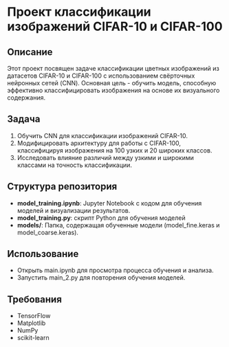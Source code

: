 
# Проект классификации изображений CIFAR-10 и CIFAR-100
## Описание
Этот проект посвящен задаче классификации цветных изображений из датасетов CIFAR-10 и CIFAR-100 с использованием свёрточных нейронных сетей (CNN). Основная цель - обучить модель, способную эффективно классифицировать изображения на основе их визуального содержания.

## Задача
1. Обучить CNN для классификации изображений CIFAR-10.
2. Модифицировать архитектуру для работы с CIFAR-100, классифицируя изображения на 100 узких и 20 широких классов.
3. Исследовать влияние различий между узкими и широкими классами на точность классификации.

## Структура репозитория
*  **model_training.ipynb**: Jupyter Notebook с кодом для обучения моделей и визуализации результатов. 
* **model_training.py**: скрипт Python для обучения моделей 
* **models/**: Папка, содержащая обученные модели (model_fine.keras и model_coarse.keras). 


## Использование
* Открыть main.ipynb для просмотра процесса обучения и анализа.
* Запустить main_2.py для повторения обучения моделей.


## Требования
* TensorFlow
* Matplotlib
* NumPy
* scikit-learn
